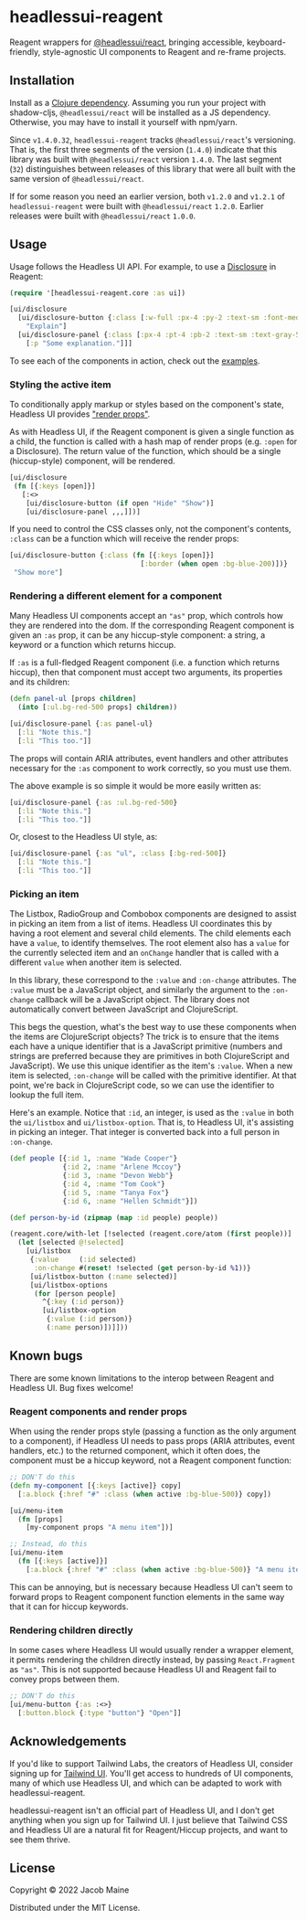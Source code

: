# headlessui-reagent

Reagent wrappers for [@headlessui/react][headlessui], bringing accessible,
keyboard-friendly, style-agnostic UI components to Reagent and re-frame
projects.

## Installation

Install as a [Clojure dependency][clojars]. Assuming you run your project with
shadow-cljs, `@headlessui/react` will be installed as a JS dependency.
Otherwise, you may have to install it yourself with npm/yarn. 

Since `v1.4.0.32`, `headlessui-reagent` tracks `@headlessui/react`'s versioning.
That is, the first three segments of the version (`1.4.0`) indicate that this
library was built with `@headlessui/react` version `1.4.0`. The last segment
(`32`) distinguishes between releases of this library that were all built with
the same version of `@headlessui/react`.

If for some reason you need an earlier version, both `v1.2.0` and `v1.2.1` of
`headlessui-reagent` were built with `@headlessui/react` `1.2.0`. Earlier
releases were built with `@headlessui/react` `1.0.0`.

## Usage

Usage follows the Headless UI API. For example, to use a
[Disclosure][headlessui-disclosure] in Reagent:

```clojure
(require '[headlessui-reagent.core :as ui])

[ui/disclosure
  [ui/disclosure-button {:class [:w-full :px-4 :py-2 :text-sm :font-medium :text-purple-900 :bg-purple-100 :rounded-lg]}
    "Explain"]
  [ui/disclosure-panel {:class [:px-4 :pt-4 :pb-2 :text-sm :text-gray-500]}
    [:p "Some explanation."]]]
```

To see each of the components in action, check out the [examples](/example).

### Styling the active item

To conditionally apply markup or styles based on the component's state, Headless
UI provides ["render props"][render-props].

As with Headless UI, if the Reagent component is given a single function as a
child, the function is called with a hash map of render props (e.g. `:open` for
a Disclosure). The return value of the function, which should be a single
(hiccup-style) component, will be rendered.

```clojure
[ui/disclosure
 (fn [{:keys [open]}]
   [:<>
    [ui/disclosure-button (if open "Hide" "Show")]
    [ui/disclosure-panel ,,,]])]
```

If you need to control the CSS classes only, not the component's contents,
`:class` can be a function which will receive the render props:

```clojure
[ui/disclosure-button {:class (fn [{:keys [open]}]
                                [:border (when open :bg-blue-200)])}
 "Show more"]
```

### Rendering a different element for a component

Many Headless UI components accept an `"as"` prop, which controls how they are
rendered into the dom. If the corresponding Reagent component is given an `:as`
prop, it can be any hiccup-style component: a string, a keyword or a function
which returns hiccup.

If `:as` is a full-fledged Reagent component (i.e. a function which returns
hiccup), then that component must accept two arguments, its properties and its
children:

```clojure
(defn panel-ul [props children]
  (into [:ul.bg-red-500 props] children))

[ui/disclosure-panel {:as panel-ul}
  [:li "Note this."]
  [:li "This too."]]
```

The props will contain ARIA attributes, event handlers and other attributes
necessary for the `:as` component to work correctly, so you must use them.

The above example is so simple it would be more easily written as:

```clojure
[ui/disclosure-panel {:as :ul.bg-red-500}
  [:li "Note this."]
  [:li "This too."]]
```

Or, closest to the Headless UI style, as:

```clojure
[ui/disclosure-panel {:as "ul", :class [:bg-red-500]}
  [:li "Note this."]
  [:li "This too."]]
```

### Picking an item

The Listbox, RadioGroup and Combobox components are designed to assist in
picking an item from a list of items. Headless UI coordinates this by having a
root element and several child elements. The child elements each have a `value`,
to identify themselves. The root element also has a `value` for the currently
selected item and an `onChange` handler that is called with a different `value`
when another item is selected.

In this library, these correspond to the `:value` and `:on-change` attributes.
The `:value` must be a JavaScript object, and similarly the argument to the
`:on-change` callback will be a JavaScript object. The library does not
automatically convert between JavaScript and ClojureScript.

This begs the question, what's the best way to use these components when the
items are ClojureScript objects? The trick is to ensure that the items each have
a unique identifier that is a JavaScript primitive (numbers and strings are
preferred because they are primitives in both ClojureScript and JavaScript). We
use this unique identifier as the item's `:value`. When a new item is selected,
`:on-change` will be called with the primitive identifier. At that point, we're
back in ClojureScript code, so we can use the identifier to lookup the full
item.

Here's an example. Notice that `:id`, an integer, is used as the `:value` in
both the `ui/listbox` and `ui/listbox-option`. That is, to Headless UI, it's
assisting in picking an integer. That integer is converted back into a full
person in `:on-change`.

```clojure
(def people [{:id 1, :name "Wade Cooper"}
             {:id 2, :name "Arlene Mccoy"}
             {:id 3, :name "Devon Webb"}
             {:id 4, :name "Tom Cook"}
             {:id 5, :name "Tanya Fox"}
             {:id 6, :name "Hellen Schmidt"}])

(def person-by-id (zipmap (map :id people) people))

(reagent.core/with-let [!selected (reagent.core/atom (first people))]
  (let [selected @!selected]
    [ui/listbox
     {:value     (:id selected)
      :on-change #(reset! !selected (get person-by-id %1))}
     [ui/listbox-button (:name selected)]
     [ui/listbox-options
      (for [person people]
        ^{:key (:id person)}
        [ui/listbox-option
         {:value (:id person)}
         (:name person)])]]))
```

## Known bugs

There are some known limitations to the interop between Reagent and Headless UI.
Bug fixes welcome!

### Reagent components and render props

When using the render props style (passing a function as the only argument to a
component), if Headless UI needs to pass props (ARIA attributes, event handlers,
etc.) to the returned component, which it often does, the component must be a
hiccup keyword, not a Reagent component function:

```clojure
;; DON'T do this
(defn my-component [{:keys [active]} copy]
  [:a.block {:href "#" :class (when active :bg-blue-500)} copy])

[ui/menu-item
  (fn [props]
    [my-component props "A menu item"])]

;; Instead, do this
[ui/menu-item
  (fn [{:keys [active]}]
    [:a.block {:href "#" :class (when active :bg-blue-500)} "A menu item"])]
```

This can be annoying, but is necessary because Headless UI can't seem to forward
props to Reagent component function elements in the same way that it can for
hiccup keywords.

### Rendering children directly

In some cases where Headless UI would usually render a wrapper element, it
permits rendering the children directly instead, by passing `React.Fragment` as
`"as"`. This is not supported because Headless UI and Reagent fail to convey
props between them.

```clojure
;; DON'T do this
[ui/menu-button {:as :<>}
  [:button.block {:type "button"} "Open"]]
```

## Acknowledgements

If you'd like to support Tailwind Labs, the creators of Headless UI, consider
signing up for [Tailwind UI][tailwind-ui]. You'll get access to hundreds of UI
components, many of which use Headless UI, and which can be adapted to work with
headlessui-reagent.

headlessui-reagent isn't an official part of Headless UI, and I don't get
anything when you sign up for Tailwind UI. I just believe that Tailwind CSS and
Headless UI are a natural fit for Reagent/Hiccup projects, and want to see them
thrive.

## License

Copyright © 2022 Jacob Maine

Distributed under the MIT License.

[render-props]: https://reactjs.org/docs/render-props.html
[headlessui]: https://headlessui.dev/
[headlessui-disclosure]: https://headlessui.dev/react/disclosure
[clojars]: https://clojars.org/com.github.mainej/headlessui-reagent
[tailwind-ui]: https://tailwindui.com/
